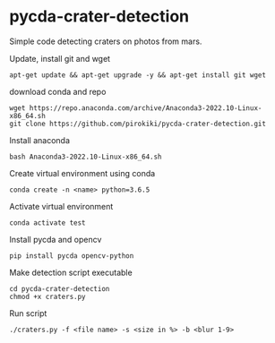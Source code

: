 # pycda-crater-detection
Simple code detecting craters on photos from mars.

Update, install git and wget

```
apt-get update && apt-get upgrade -y && apt-get install git wget
```

download conda and repo

```
wget https://repo.anaconda.com/archive/Anaconda3-2022.10-Linux-x86_64.sh
git clone https://github.com/pirokiki/pycda-crater-detection.git
```

Install anaconda

```
bash Anaconda3-2022.10-Linux-x86_64.sh
```

Create virtual environment using conda

```
conda create -n <name> python=3.6.5
```

Activate virtual environment

```
conda activate test
```

Install pycda and opencv

```
pip install pycda opencv-python
```

Make detection script executable

```
cd pycda-crater-detection
chmod +x craters.py
```

Run script

```
./craters.py -f <file name> -s <size in %> -b <blur 1-9>
```
